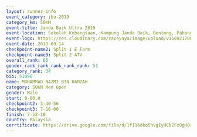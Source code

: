 ```yaml
---
layout: runner-info 
event_category: jbu-2019 
category_km: 50KM 
event-title: Janda Baik Ultra 2019 
event-location: Sekolah Kebangsaan, Kampung Janda Baik, Bentong, Pahang, Malaysia 
event-logo: https://res.cloudinary.com/raceyaya/image/upload/v1569217009/logo/janda-baik_vch1pc.jpg 
event-date: 2019-09-14 
checkpoint-name2: Split 1 E Farm 
checkpoint-name3: Split 2 ATV 
overall_rank: 65
gender_rank_rank_rank_rank_rank: 51
category_rank: 34
bib: 51098
name: MUHAMMAD NAZMI BIN HAMZAH
category: 50KM Men Open
gender: Male
start: 0-00.0
checkpoint2: 3-40-56
checkpoint3: 7-16-00
finish: 7-52-10
country: Malaysia
cerrtificate: https://drive.google.com/file/d/1fI16dko5hvgIyHCb2FzOgHOrwmVS25z9/view?usp=sharing
---
```

